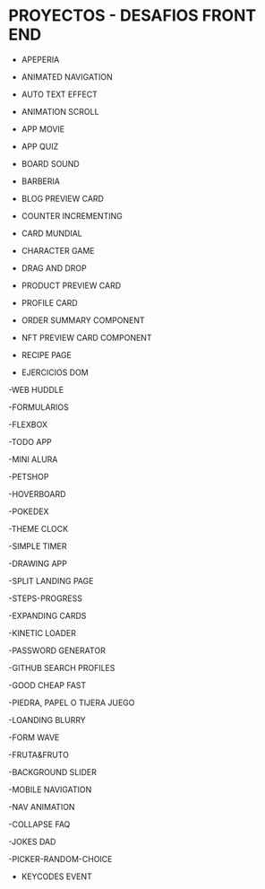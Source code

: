 # PROYECTOS - DESAFIOS FRONT END 

- APEPERIA

- ANIMATED NAVIGATION

- AUTO TEXT EFFECT

- ANIMATION SCROLL

- APP MOVIE

- APP QUIZ

- BOARD SOUND

- BARBERIA

- BLOG PREVIEW CARD

- COUNTER INCREMENTING

- CARD MUNDIAL

- CHARACTER GAME

- DRAG AND DROP

- PRODUCT PREVIEW CARD

- PROFILE CARD

- ORDER SUMMARY COMPONENT

- NFT PREVIEW CARD COMPONENT

- RECIPE PAGE

- EJERCICIOS DOM

-WEB HUDDLE

-FORMULARIOS

-FLEXBOX

-TODO APP

-MINI ALURA

-PETSHOP

-HOVERBOARD

-POKEDEX

-THEME CLOCK

-SIMPLE TIMER

-DRAWING APP

-SPLIT LANDING PAGE

-STEPS-PROGRESS

-EXPANDING CARDS

-KINETIC LOADER

-PASSWORD GENERATOR

-GITHUB SEARCH PROFILES

-GOOD CHEAP FAST

-PIEDRA, PAPEL O TIJERA JUEGO

-LOANDING BLURRY

-FORM WAVE

-FRUTA&FRUTO

-BACKGROUND SLIDER

-MOBILE NAVIGATION

-NAV ANIMATION

-COLLAPSE FAQ

-JOKES DAD

-PICKER-RANDOM-CHOICE

- KEYCODES EVENT
